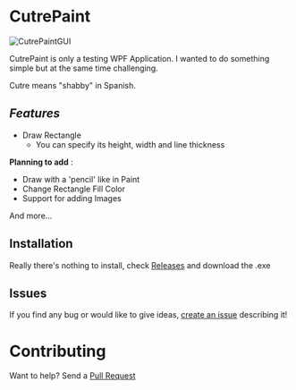 # CutrePaint

![CutrePaintGUI](https://imgur.com/eyuGw80.png)

CutrePaint is only a testing WPF Application. I wanted to do something simple but at the same time challenging.

Cutre means "shabby" in Spanish.

## _Features_

* Draw Rectangle
  * You can specify its height, width and line thickness

__Planning to add__ :

* Draw with a 'pencil' like in Paint
* Change Rectangle Fill Color
* Support for adding Images

And more...

## Installation

Really there's nothing to install, check [Releases](https://github.com/ragnar21t/CutrePaint/releases) and download the .exe

## Issues

If you find any bug or would like to give ideas, [create an issue](https://github.com/ragnar21t/CutrePaint/issues) describing it!

# Contributing

Want to help? Send a [Pull Request](https://github.com/ragnar21t/CutrePaint/pulls)
